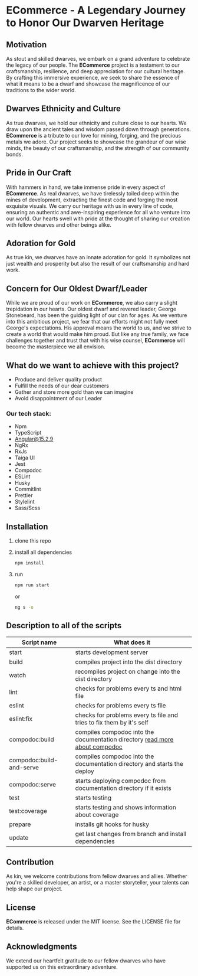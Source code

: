 # **ECommerce** - A Legendary Journey to Honor Our Dwarven Heritage

## Motivation

As stout and skilled dwarves, we embark on a grand adventure to celebrate the legacy of our people. The **ECommerce** project is a testament to our craftsmanship, resilience, and deep appreciation for our cultural heritage. By crafting this immersive experience, we seek to share the essence of what it means to be a dwarf and showcase the magnificence of our traditions to the wider world.

## Dwarves Ethnicity and Culture

As true dwarves, we hold our ethnicity and culture close to our hearts. We draw upon the ancient tales and wisdom passed down through generations. **ECommerce** is a tribute to our love for mining, forging, and the precious metals we adore. Our project seeks to showcase the grandeur of our wise minds, the beauty of our craftsmanship, and the strength of our community bonds.

## Pride in Our Craft

With hammers in hand, we take immense pride in every aspect of **ECommerce**. As real dwarves, we have tirelessly toiled deep within the mines of development, extracting the finest code and forging the most exquisite visuals. We carry our heritage with us in every line of code, ensuring an authentic and awe-inspiring experience for all who venture into our world. Our hearts swell with pride at the thought of sharing our creation with fellow dwarves and other beings alike.

## Adoration for Gold

As true kin, we dwarves have an innate adoration for gold. It symbolizes not just wealth and prosperity but also the result of our craftsmanship and hard work.

## Concern for Our Oldest Dwarf/Leader

While we are proud of our work on **ECommerce**, we also carry a slight trepidation in our hearts. Our oldest dwarf and revered leader, George Stonebeard, has been the guiding light of our clan for ages. As we venture into this ambitious project, we fear that our efforts might not fully meet George's expectations. His approval means the world to us, and we strive to create a world that would make him proud. But like any true family, we face challenges together and trust that with his wise counsel, **ECommerce** will become the masterpiece we all envision.

## What do we want to achieve with this project?

- Produce and deliver quality product
- Fulfill the needs of our dear customers
- Gather and store more gold than we can imagine
- Avoid disappointment of our Leader

### Our tech stack:

- Npm
- TypeScript
- Angular@15.2.9
- NgRx
- RxJs
- Taiga UI
- Jest
- Compodoc
- ESLint
- Husky
- Commitlint
- Prettier
- Stylelint
- Sass/Scss

## Installation

1. clone this repo

2. install all dependencies

   ```bash
   npm install
   ```

3. run

   ```bash
   npm run start
   ```

   or

   ```bash
   ng s -o
   ```

## Description to all of the scripts

| Script name              | What does it                                                                                         |
| ------------------------ | ---------------------------------------------------------------------------------------------------- |
| start                    | starts development server                                                                            |
| build                    | compiles project into the dist directory                                                             |
| watch                    | recompiles project on change into the dist directory                                                 |
| lint                     | checks for problems every ts and html file                                                           |
| eslint                   | checks for problems every ts file                                                                    |
| eslint:fix               | checks for problems every ts file and tries to fix them by it's self                                 |
| compodoc:build           | compiles compodoc into the documentation directory [read more about compodoc](https://compodoc.app/) |
| compodoc:build-and-serve | compiles compodoc into the documentation directory and starts the deploy                             |
| compodoc:serve           | starts deploying compodoc from documentation directory if it exists                                  |
| test                     | starts testing                                                                                       |
| test:coverage            | starts testing and shows information about coverage                                                  |
| prepare                  | installs git hooks for husky                                                                         |
| update                   | get last changes from branch and install dependencies                                                |

## Contribution

As kin, we welcome contributions from fellow dwarves and allies. Whether you're a skilled developer, an artist, or a master storyteller, your talents can help shape our project.

## License

**ECommerce** is released under the MIT license. See the LICENSE file for details.

## Acknowledgments

We extend our heartfelt gratitude to our fellow dwarves who have supported us on this extraordinary adventure.

